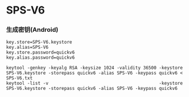 # SPS-V6

### 生成密钥(Android)

    key.store=SPS-V6.keystore
    key.alias=SPS-V6
    key.store.password=quickv6
    key.alias.password=quickv6

    keytool -genkey -keyalg RSA -keysize 1024 -validity 36500 -keystore SPS-V6.keystore -storepass quickv6 -alias SPS-V6 -keypass quickv6 < SPS-V6.txt
    keytool -list -v                                          -keystore SPS-V6.keystore -storepass quickv6 -alias SPS-V6 -keypass quickv6

